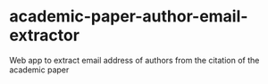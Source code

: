 # academic-paper-author-email-extractor
Web app to extract email address of authors from the citation of the academic paper
